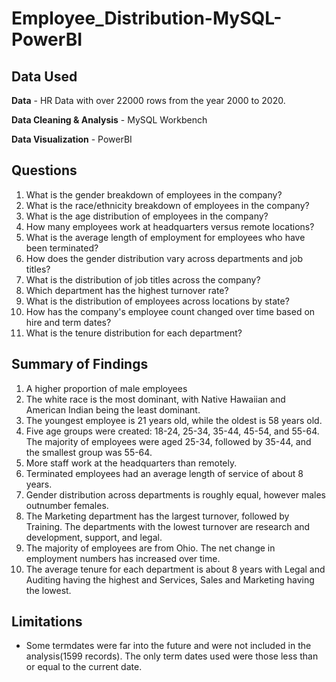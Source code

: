 # Employee_Distribution-MySQL-PowerBI

## Data Used

**Data** - HR Data with over 22000 rows from the year 2000 to 2020.

**Data Cleaning & Analysis** - MySQL Workbench

**Data Visualization** - PowerBI

## Questions

1. What is the gender breakdown of employees in the company?
2. What is the race/ethnicity breakdown of employees in the company?
3. What is the age distribution of employees in the company?
4. How many employees work at headquarters versus remote locations?
5. What is the average length of employment for employees who have been terminated?
6. How does the gender distribution vary across departments and job titles?
7. What is the distribution of job titles across the company?
8. Which department has the highest turnover rate?
9. What is the distribution of employees across locations by state?
10. How has the company's employee count changed over time based on hire and term dates?
11. What is the tenure distribution for each department?

## Summary of Findings
1. A higher proportion of male employees
 2. The white race is the most dominant, with Native Hawaiian and American Indian being the least dominant.
 3. The youngest employee is 21 years old, while the oldest is 58 years old.
 4. Five age groups were created: 18-24, 25-34, 35-44, 45-54, and 55-64. The majority of employees were aged 25-34, followed by 35-44, and the smallest group was 55-64.
 5. More staff work at the headquarters than remotely.
 6. Terminated employees had an average length of service of about 8 years.
 7.  Gender distribution across departments is roughly equal, however males outnumber females.
 8. The Marketing department has the largest turnover, followed by Training. The departments with the lowest turnover are research and development, support, and legal.
 9. The majority of employees are from Ohio. The net change in employment numbers has increased over time.
10. The average tenure for each department is about 8 years with Legal and Auditing having the highest and Services, Sales and Marketing having the lowest.

## Limitations
- Some termdates were far into the future and were not included in the analysis(1599 records). The only term dates used were those less than or equal to the current date.
